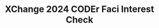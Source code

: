 ---
title: XChange 2024 CODEr Faci Interest Check
redirect_to: https://docs.google.com/forms/d/e/1FAIpQLSdLifKnyTL6k0i_2QCvyAIR8XUtPRW2ouVzz5kjQeCFPkNgoA/viewform?usp=sf_link
redirect_from: 
  - /XChange24CODErFaciInterestCheck
  - /xchange24coderfaciinterestcheck
---